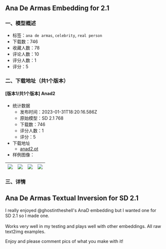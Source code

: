 ## Ana De Armas Embedding for 2.1
### 一、模型概述

- 标签：`ana de armas`, `celebrity`, `real person`
- 下载数：746
- 收藏人数：78
- 评论人数：10
- 评分人数：1
- 评分：5

### 二、下载地址（共1个版本）

#### [版本1/共1个版本] Anad2

- 统计数据
  - 发布时间：2023-01-31T18:20:16.586Z
  - 原始模型：SD 2.1 768
  - 下载数：746
  - 评分人数：1
  - 评分：5
- 下载地址
  - [anad2.pt](https://civitai.com/api/download/models/6736)
- 样例图像：

| <img src="https://image.civitai.com/xG1nkqKTMzGDvpLrqFT7WA/586aaaad-83b6-443e-e075-e5d474f0d200/width=450/61320.jpeg" /> | <img src="https://image.civitai.com/xG1nkqKTMzGDvpLrqFT7WA/0fca621e-02af-4d65-8338-cc5223a3ef00/width=450/64766.jpeg" /> | <img src="https://image.civitai.com/xG1nkqKTMzGDvpLrqFT7WA/82976fe3-25ea-4fa8-75e0-bf1ad3dc1300/width=450/61324.jpeg" /> | <img src="https://image.civitai.com/xG1nkqKTMzGDvpLrqFT7WA/b4632bb3-6cd8-4e49-042a-937fb18c2900/width=450/61323.jpeg" /> |
| ---- | ---- | ---- | ---- |


### 三、详情
<h2>Ana De Armas Textual Inversion for SD 2.1<br /></h2><p>I really enjoyed <span data-type="mention" class="mantine-1yiar0p" data-id="mention:86763" data-label="ghostintheshell">@ghostintheshell</span>'s AnaD embedding but I wanted one for SD 2.1 so I made one.<br /><br />Works very well in my testing and plays well with other embeddings. All raw text2img examples.</p><p></p><p>Enjoy and please comment pics of what you make with it!<br /></p>